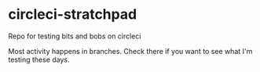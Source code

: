 # circleci-stratchpad
Repo for testing bits and bobs on circleci

Most activity happens in branches. Check there if you want to see what I'm testing these days.
